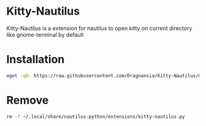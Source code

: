 # Kitty-Nautilus
Kitty-Nautilus is a extension for nautilus to open kitty on current directory like gnome-terminal by default

# Installation

```sh
wget -qO- https://raw.githubusercontent.com/Dragnansia/Kitty-Nautilus/main/install.sh | bash
```

# Remove

```sh
rm -f ~/.local/share/nautilus-python/extensions/kitty-nautilus.py
```
